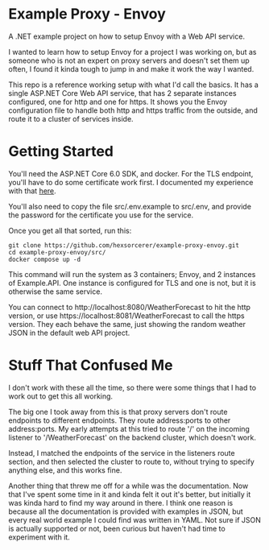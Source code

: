 # Example Proxy - Envoy
A .NET example project on how to setup Envoy with a Web API service.

I wanted to learn how to setup Envoy for a project I was working on, but as someone who is not an expert on proxy servers and doesn't set them up often, I found it kinda tough to jump in and make it work the way I wanted.

This repo is a reference working setup with what I'd call the basics. It has a single ASP.NET Core Web API service, that has 2 separate instances configured, one for http and one for https. It shows you the Envoy configuration file to handle both http and https traffic from the outside, and route it to a cluster of services inside.

# Getting Started

You'll need the ASP.NET Core 6.0 SDK, and docker. For the TLS endpoint, you'll have to do some certificate work first. I documented my experience with that [here](https://github.com/hexsorcerer/example-proxy-envoy/blob/main/docs/certs.md).

You'll also need to copy the file src/.env.example to src/.env, and provide the password for the certificate you use for the service.

Once you get all that sorted, run this:
```
git clone https://github.com/hexsorcerer/example-proxy-envoy.git
cd example-proxy-envoy/src/
docker compose up -d
```

This command will run the system as 3 containers; Envoy, and 2 instances of Example.API. One instance is configured for TLS and one is not, but it is otherwise the same service.

You can connect to http://localhost:8080/WeatherForecast to hit the http version, or use https://localhost:8081/WeatherForecast to call the https version. They each behave the same, just showing the random weather JSON in the default web API project.

# Stuff That Confused Me
I don't work with these all the time, so there were some things that I had to work out to get this all working.

The big one I took away from this is that proxy servers don't route endpoints to different endpoints. They route address:ports to other address:ports. My early attempts at this tried to route '/' on the incoming listener to '/WeatherForecast' on the backend cluster, which doesn't work.

Instead, I matched the endpoints of the service in the listeners route section, and then selected the cluster to route to, without trying to specify anything else, and this works fine.

Another thing that threw me off for a while was the documentation. Now that I've spent some time in it and kinda felt it out it's better, but initially it was kinda hard to find my way around in there. I think one reason is because all the documentation is provided with examples in JSON, but every real world example I could find was written in YAML. Not sure if JSON is actually supported or not, been curious but haven't had time to experiment with it.

